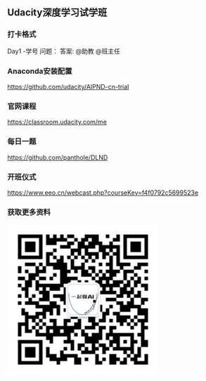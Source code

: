 ## Udacity深度学习试学班

### 打卡格式
 Day1 -学号
 问题：
 答案:
 @助教 @班主任
 
### Anaconda安装配置
https://github.com/udacity/AIPND-cn-trial

### 官网课程
https://classroom.udacity.com/me

### 每日一题
https://github.com/panthole/DLND

### 开班仪式
https://www.eeo.cn/webcast.php?courseKey=f4f0792c5699523e

### 获取更多资料
![微信公众号](./assets/qrcode.jpg)
